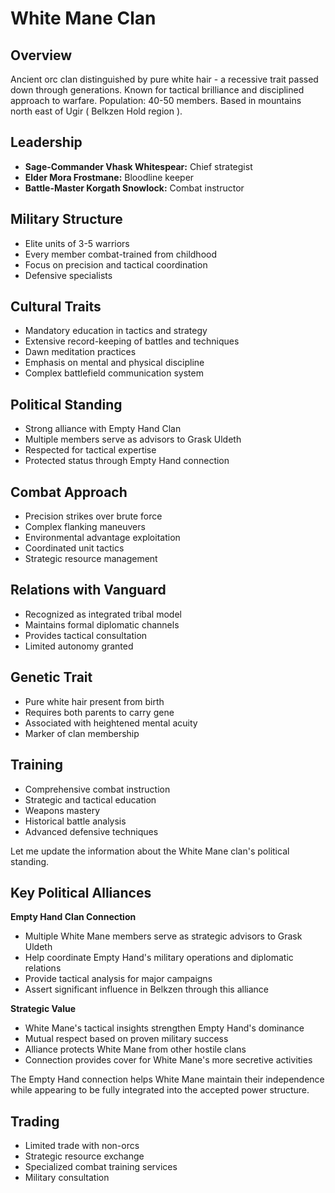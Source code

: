 # White Mane Clan

## Overview
Ancient orc clan distinguished by pure white hair - a recessive trait passed down through generations. Known for tactical brilliance and disciplined approach to warfare. Population: 40-50 members. Based in mountains north east of Ugir ( Belkzen Hold region ).

## Leadership
- **Sage-Commander Vhask Whitespear:** Chief strategist
- **Elder Mora Frostmane:** Bloodline keeper
- **Battle-Master Korgath Snowlock:** Combat instructor

## Military Structure
- Elite units of 3-5 warriors
- Every member combat-trained from childhood
- Focus on precision and tactical coordination
- Defensive specialists

## Cultural Traits
- Mandatory education in tactics and strategy
- Extensive record-keeping of battles and techniques
- Dawn meditation practices
- Emphasis on mental and physical discipline
- Complex battlefield communication system

## Political Standing
- Strong alliance with Empty Hand Clan
- Multiple members serve as advisors to Grask Uldeth
- Respected for tactical expertise
- Protected status through Empty Hand connection

## Combat Approach
- Precision strikes over brute force
- Complex flanking maneuvers
- Environmental advantage exploitation
- Coordinated unit tactics
- Strategic resource management

## Relations with Vanguard
- Recognized as integrated tribal model
- Maintains formal diplomatic channels
- Provides tactical consultation
- Limited autonomy granted

## Genetic Trait
- Pure white hair present from birth
- Requires both parents to carry gene
- Associated with heightened mental acuity
- Marker of clan membership

## Training
- Comprehensive combat instruction
- Strategic and tactical education
- Weapons mastery
- Historical battle analysis
- Advanced defensive techniques

Let me update the information about the White Mane clan's political standing.

## Key Political Alliances

**Empty Hand Clan Connection**
- Multiple White Mane members serve as strategic advisors to Grask Uldeth
- Help coordinate Empty Hand's military operations and diplomatic relations
- Provide tactical analysis for major campaigns
- Assert significant influence in Belkzen through this alliance

**Strategic Value**
- White Mane's tactical insights strengthen Empty Hand's dominance
- Mutual respect based on proven military success
- Alliance protects White Mane from other hostile clans
- Connection provides cover for White Mane's more secretive activities

The Empty Hand connection helps White Mane maintain their independence while appearing to be fully integrated into the accepted power structure.

## Trading
- Limited trade with non-orcs
- Strategic resource exchange
- Specialized combat training services
- Military consultation